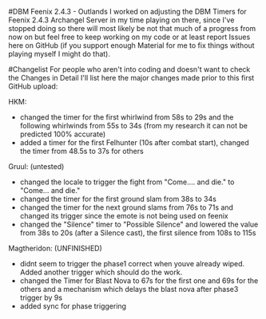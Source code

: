 #DBM Feenix 2.4.3 - Outlands
I worked on adjusting the DBM Timers for Feenix 2.4.3 Archangel Server in my time playing on there, since I've stopped doing so there will most likely be not that much of a progress from now on but feel free to keep working on my code or at least report Issues here on GitHub (if you support enough Material for me to fix things without playing myself I might do that).

#Changelist
For people who aren't into coding and doesn't want to check the Changes in Detail I'll list here the major changes made prior to this first GitHub upload:

HKM:
- changed the timer for the first whirlwind from 58s to 29s and the following whirlwinds from 55s to 34s (from my research it can not be predicted 100% accurate)
- added a timer for the first Felhunter (10s after combat start), changed the timer from 48.5s to 37s for others

Gruul: (untested)
- changed the locale to trigger the fight from "Come.... and die." to "Come... and die."
- changed the timer for the first ground slam from 38s to 34s
- changed the timer for the next ground slams from 76s to 71s and changed its trigger since the emote is not being used on feenix
- changed the "Silence" timer to "Possible Silence" and lowered the value from 38s to 20s (after a Silence cast), the first silence from 108s to 115s

Magtheridon: (UNFINISHED)
- didnt seem to trigger the phase1 correct when youve already wiped. Added another trigger which should do the work.
- changed the Timer for Blast Nova to 67s for the first one and 69s for the others and a mechanism which delays the blast nova after phase3 trigger by 9s
- added sync for phase triggering
